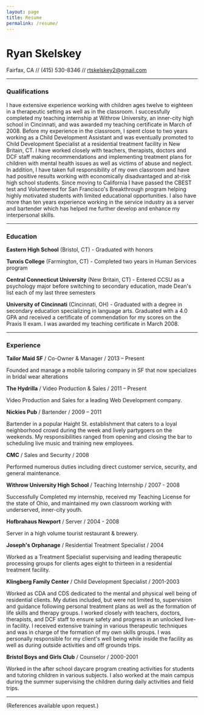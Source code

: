 ```yaml
---
layout: page
title: Resume
permalink: /resume/
---
```


# Ryan Skelskey

Fairfax, CA // (415) 530-8346 // rtskelskey2@gmail.com

---

### Qualifications
I have extensive experience working with children ages twelve to eighteen in a therapeutic setting as well as in the classroom.  I successfully completed my teaching internship at Withrow University, an inner-city high school in Cincinnati, and was awarded my teaching certificate in March of 2008. Before my experience in the classroom, I spent close to two years working as a Child Development Assistant and was eventually promoted to Child Development Specialist at a residential treatment facility in New Britain, CT.  I have worked closely with teachers, therapists, doctors and DCF staff making recommendations and implementing treatment plans for children with mental health issues as well as victims of abuse and neglect.  In addition, I have taken full responsibility of my own classroom and have had positive results working with economically disadvantaged and at-risk high school students.  Since moving to California I have passed the CBEST test and Volunteered for San Francisco's Breakthrough program helping highly motivated students with limited educational opportunities. I also have more than ten years experience working in the service industry as a server and bartender which has helped me further develop and enhance my interpersonal skills.

---

### Education

**Eastern High School** (Bristol, CT) - Graduated with honors 

**Tunxis College** (Farmington, CT) - Completed two years in Human Services program

**Central Connecticut University** (New Britain, CT) - Entered CCSU as a psychology major before switching to secondary education, made Dean's list each of my last three semesters

**University of Cincinnati** (Cincinnati, OH) - Graduated with a degree in secondary education specializing in language arts. Graduated with a 4.0 GPA and received a certificate of commendation for my scores on the Praxis II exam.  I was awarded my teaching certificate in March 2008.

---

### Experience

**Tailor Maid SF** / Co-Owner & Manager / 2013 – Present

Founded and manage a mobile tailoring company in SF that now specializes in bridal wear alterations

**The Hydrilla** / Video Production & Sales / 2011 – Present

Video Production and Sales for a leading Web Development company.

**Nickies Pub** / Bartender / 2009 – 2011

Bartender in a popular Haight St. establishment that caters to a loyal neighborhood crowd during the week and lively partygoers on the weekends. My responsibilities ranged from opening and closing the bar to scheduling live music and training new employees.

**CMC** / Sales and Security / 2008

Performed numerous duties including direct customer service, security, and general maintenance.

**Withrow University High School** / Teaching Internship / 2007 - 2008

Successfully Completed my internship, received my Teaching License for the state of Ohio, and maintained my own classroom working with underserved, inner-city youth.

**Hofbrahaus Newport** / Server / 2004 - 2008

Server in a high volume tourist restaurant & brewery.

**Joseph's Orphanage** / Residential Treatment Specialist / 2004                         

Worked as a Treatment Specialist supervising and leading therapeutic processing groups for clients ages eight to thirteen in a residential treatment facility.

**Klingberg Family Center** / Child Development Specialist / 2001-2003

Worked as CDA and CDS dedicated to the mental and physical well being of residential clients.  My duties included, but were not limited to, supervision and guidance following personal treatment plans as well as the formation of life skills and therapy groups. I worked closely with teachers, doctors, therapists, and DCF staff to ensure safety and progress in an unlocked live-in facility.  I received extensive training in various therapeutic techniques and was in charge of the formation of my own skills groups.  I was personally responsible for my client's well being while inside the facility as well as during outside activities and off grounds trips.

**Bristol Boys and Girls Club** / Counselor / 2000-2001

Worked in the after school daycare program creating activities for students and tutoring children in various subjects.  I also worked at the main campus during the summer supervising the children during daily activities and field trips.  

---

(References available upon request.)


